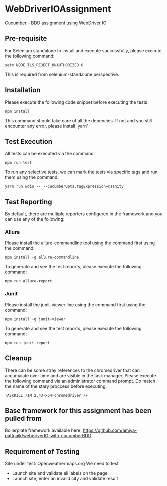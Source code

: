 # WebDriverIOAssignment
Cucumber - BDD assignment using WebDriver IO

## Pre-requisite
For Selenium standalone to install and execute successfully, please execute the following command:
```
setx NODE_TLS_REJECT_UNAUTHORIZED 0
```
This is required from selenium-standalone perspective.

## Installation
Please execute the following code snippet before executing the tests
```
npm install
```
This command should take care of all the depencies. 
If not and you still encounter any error, please install 'yarn'

## Test Execution
All tests can be executed via the command
```
npm run test
```
To run any selective tests, we can mark the tests via specific tags and run them using the command:
```
yarn run wdio -- --cucumberOpts.tagExpression=@sanity
```

## Test Reporting
By default, there are multiple reporters configured in the framework and you can use any of the following:

### Allure
Please install the allure-commandline tool using the command first using the command:
```
npm install -g allure-commandline
```

To generate and see the test reports, please execute the following command:
```
npm run allure-report
```

### Junit
Please install the junit-viewer line using the command first using the command:
```
npm install -g junit-viewer
```

To generate and see the test reports, please execute the following command:
```
npm run junit-report
```

## Cleanup
There can be some stray references to the chromedriver that can accumalate over time and are visible in the task manager.
Please execute the following command via an administrator command prompt. 
Do match the name of the stary proccess before executing.
```
TASKKILL /IM 2.43-x64-chromedriver /F
```

## Base framework for this assignment has been pulled from
Boilerplate framework available here: https://github.com/amiya-pattnaik/webdriverIO-with-cucumberBDD

## Requirement of Testing
Site under test: Openweathermaps.org
We need to test 
- Launch site and validate all labels on the page
- Launch site, enter an invalid city and validate result
